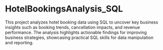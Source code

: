 # HotelBookingsAnalysis_SQL
This project analyzes hotel booking data using SQL to uncover key business insights such as booking trends, cancellation impacts, and revenue performance. The analysis highlights actionable findings for improving business strategies, showcasing practical SQL skills for data manipulation and reporting.
